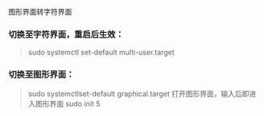 图形界面转字符界面
### 切换至字符界面，重启后生效：
>sudo systemctl set-default multi-user.target
### 切换至图形界面：
>sudo systemctlset-default graphical.target
打开图形界面，输入后即进入图形界面
>sudo init 5

